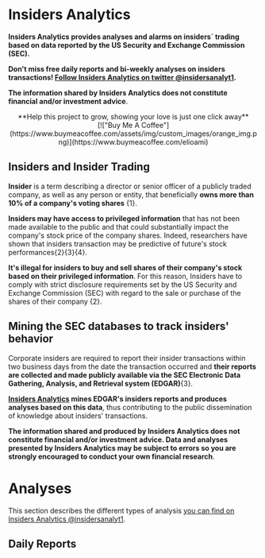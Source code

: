 # **Insiders Analytics**

**Insiders Analytics provides analyses and alarms on insiders´ trading based on data reported by the US Security and Exchange Commission (SEC).**

**Don't miss free daily reports and bi-weekly analyses on insiders transactions! 
[Follow Insiders Analytics on twitter @insidersanalyt1](https://twitter.com/insidersanalyt1).**

**The information shared by Insiders Analytics does not constitute financial and/or investment advice**.

<center> **Help this project to grow, showing your love is just one click away** </center>

<center> [!["Buy Me A Coffee"](https://www.buymeacoffee.com/assets/img/custom_images/orange_img.png)](https://www.buymeacoffee.com/elioami) </center>


## Insiders and Insider Trading

**Insider** is a term describing a director or senior officer of a publicly traded company, as well as any person or entity, that beneficially **owns more than 10% of a company's voting shares** {1}. 

**Insiders may have access to privileged information** that has not been made available to the public and that could substantially impact the company's stock price of the company shares. Indeed, researchers have shown that insiders transaction may be predictive of future's stock performances{2}{3}{4}.

**It's illegal for insiders to buy and sell shares of their company's stock based on their privileged information**. For this reason, Insiders have to comply with strict disclosure requirements set by the US Security and Exchange Commission (SEC) with regard to the sale or purchase of the shares of their company {2}. 

## Mining the SEC databases to track insiders' behavior 

Corporate insiders are required to report their insider transactions within two business days from the date the transaction occurred and **their reports are collected and made publicly available via the SEC Electronic Data Gathering, Analysis, and Retrieval system (EDGAR)**{3}.

**[Insiders Analytics](https://twitter.com/insidersanalyt1) mines EDGAR's insiders reports and produces analyses based on this data**, thus contributing to the public dissemination of knowledge about insiders' transactions. 

**The information shared and produced by Insiders Analytics does not constitute financial and/or investment advice. Data and analyses presented by Insiders Analytics may be subject to errors so you are strongly encouraged to conduct your own financial research**.

# **Analyses**

This section describes the different types of analysis [you can find on Insiders Analytics @insidersanalyt1](https://twitter.com/insidersanalyt1). 

## Daily Reports






